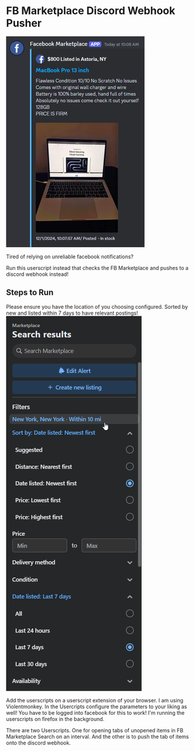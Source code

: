 # FB Marketplace Discord Webhook Pusher

![alt text](image.png)

Tired of relying on unreliable facebook notifications?

Run this userscript instead that checks the FB Marketplace and pushes to a discord webhook instead!

## Steps to Run
Please ensure you have the location of you choosing configured. Sorted by new and listed within 7 days to have relevant postings!
![alt text](image-1.png)

Add the userscripts on a userscript extension of your browser. I am using Violentmonkey.
In the Usercripts configure the parameters to your liking as well!
You have to be logged into facebook for this to work! I'm running the userscripts on firefox in the background.

There are two Userscripts. One for opening tabs of unopened items in FB Marketplace Search on an interval. And the other is to push the tab of items onto the discord webhook.